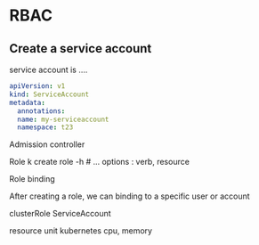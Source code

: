 # RBAC

## Create a service account
service account is ....

```yaml
apiVersion: v1
kind: ServiceAccount
metadata:
  annotations:
  name: my-serviceaccount
  namespace: t23
```




Admission controller

Role 
    k create role -h # ...
        options : verb, resource

Role binding

After creating a role, we can binding to a specific user or account

clusterRole
ServiceAccount



resource unit kubernetes
cpu, memory